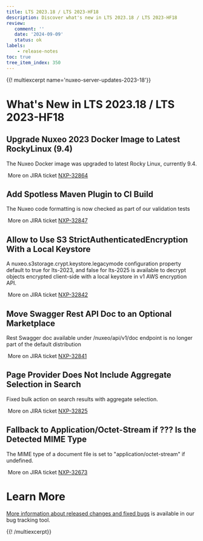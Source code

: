 ```yaml
---
title: LTS 2023.18 / LTS 2023-HF18
description: Discover what's new in LTS 2023.18 / LTS 2023-HF18
review:
   comment: ''
   date: '2024-09-09'
   status: ok
labels:
    - release-notes
toc: true
tree_item_index: 350
---
```


{{! multiexcerpt name='nuxeo-server-updates-2023-18'}}
# What's New in LTS 2023.18 / LTS 2023-HF18

## Upgrade Nuxeo 2023 Docker Image to Latest RockyLinux (9.4)


The Nuxeo Docker image was upgraded to latest Rocky Linux, currently 9.4.

<i class="fa fa-long-arrow-right" aria-hidden="true"></i>&nbsp;More on JIRA ticket [NXP-32864](https://jira.nuxeo.com/browse/NXP-32864)

## Add Spotless Maven Plugin to CI Build


The Nuxeo code formatting is now checked as part of our validation tests

<i class="fa fa-long-arrow-right" aria-hidden="true"></i>&nbsp;More on JIRA ticket [NXP-32847](https://jira.nuxeo.com/browse/NXP-32847)

## Allow to Use S3 StrictAuthenticatedEncryption With a Local Keystore


 A nuxeo.s3storage.crypt.keystore.legacymode configuration property default to true for lts-2023, and false for lts-2025 is available to decrypt objects encrypted client-side with a local keystore in v1 AWS encryption API.

<i class="fa fa-long-arrow-right" aria-hidden="true"></i>&nbsp;More on JIRA ticket [NXP-32842](https://jira.nuxeo.com/browse/NXP-32842)

## Move Swagger Rest API Doc to an Optional Marketplace


Rest Swagger doc available under /nuxeo/api/v1/doc endpoint is no longer part of the default distribution

<i class="fa fa-long-arrow-right" aria-hidden="true"></i>&nbsp;More on JIRA ticket [NXP-32841](https://jira.nuxeo.com/browse/NXP-32841)

## Page Provider Does Not Include Aggregate Selection in Search


Fixed bulk action on search results with aggregate selection.

<i class="fa fa-long-arrow-right" aria-hidden="true"></i>&nbsp;More on JIRA ticket [NXP-32825](https://jira.nuxeo.com/browse/NXP-32825)

## Fallback to Application/Octet-Stream if ??? Is the Detected MIME Type


The MIME type of a document file is set to "application/octet-stream" if undefined.

<i class="fa fa-long-arrow-right" aria-hidden="true"></i>&nbsp;More on JIRA ticket [NXP-32673](https://jira.nuxeo.com/browse/NXP-32673)


# Learn More

[More information about released changes and fixed bugs](https://jira.nuxeo.com/secure/ReleaseNote.jspa?projectId=10011&version=23039) is available in our bug tracking tool.

{{! /multiexcerpt}}
